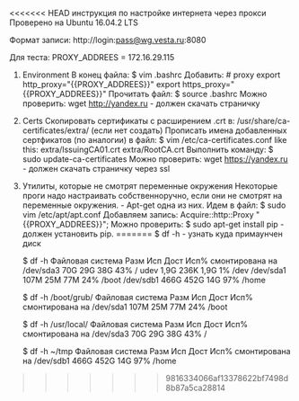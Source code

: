 <<<<<<< HEAD
инструкция по настройке интернета через прокси
Проверено на Ubuntu 16.04.2 LTS

Формат записи:
http://login:pass@wg.vesta.ru:8080

Для теста: PROXY_ADDREES = 172.16.29.115

1. Environment
	В конец файла:
		$ vim .bashrc
	Добавить:
		# proxy
		export http_proxy="{{PROXY_ADDREES}}"
		export https_proxy="{{PROXY_ADDREES}}"
	Прочитать файл:
	    $ source .bashrc
	Можно проверить:
		wget http://yandex.ru - должен скачать страничку

2. Certs
	Скопировать сертификаты с расширением .crt в:
		/usr/share/ca-certificates/extra/ (если нет создать)
	Прописать имена добавленных сертфикатов (по аналогии) в файл:
		$ vim /etc/ca-certificates.conf
		like this:
			extra/IssuingCA01.crt
			extra/RootCA.crt
	Выполнить команду:
		$ sudo update-ca-certificates
	Можно проверить:
		wget https://yandex.ru - должен скачать страничку через ssl

3. Утилиты, которые не смотрят переменные окружения
	Некоторые проги надо настраивать собственноручно, если они не смотрят на переменные окружения.
		- Apt-get одна из них. Идем в файл:
			$ sudo vim /etc/apt/apt.conf
		Добавляем запись:
			Acquire::http::Proxy "{{PROXY_ADDREES}}";
		Можно проверить:
			$ sudo apt-get install pip - должен установить pip.
=======
$ df -h - узнать куда примаунчен диск

    $ df -h
    Файловая система      Разм  Исп  Дост  Исп% смонтирована на
    /dev/sda3              70G   29G   38G  43% /
    udev                  1,9G  236K  1,9G   1% /dev
    /dev/sda1             107M   25M   77M  24% /boot
    /dev/sdb1             466G  452G   14G  97% /home
    
    $ df -h /boot/grub/
    Файловая система      Разм  Исп  Дост  Исп% смонтирована на
    /dev/sda1             107M   25M   77M  24% /boot
    
    $ df -h /usr/local/
    Файловая система      Разм  Исп  Дост  Исп% смонтирована на
    /dev/sda3              70G   29G   38G  43% /
    
    $ df -h ~/tmp
    Файловая система      Разм  Исп  Дост  Исп% смонтирована на
    /dev/sdb1             466G  452G   14G  97% /home
>>>>>>> 9816334066af13378622bf7498d8b87a5ca28814
